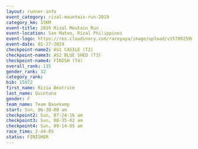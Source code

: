 ```yaml
---
layout: runner-info 
event_category: rizal-mountain-run-2019 
category_km: 15KM 
event-title: 2019 Rizal Moutain Run 
event-location: San Mateo, Rizal Philippines 
event-logo: https://res.cloudinary.com/raceyaya/image/upload/v1570025909/logo/rizal-mountain_gkfete.jpg 
event-date: 01-27-2019 
checkpoint-name2: AS1 CASILE (T2) 
checkpoint-name3: AS2 BLUE SHED (T3) 
checkpoint-name4: FINISH (T4) 
overall_rank: 115
gender_rank: 32
category_rank: 
bib: 15072
first_name: Rizia Beatrice
last_name: Quintana
gender: F
team_name: Team Basekamp
start: Sun, 06-30-00 am
checkpoint2: Sun, 07-24-16 am
checkpoint3: Sun, 08-35-02 am
checkpoint4: Sun, 09-14-05 am
race_time: 2-44-05
status: FINISHER
---
```

